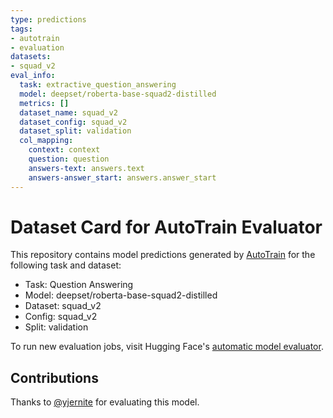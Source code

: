 ```yaml
---
type: predictions
tags:
- autotrain
- evaluation
datasets:
- squad_v2
eval_info:
  task: extractive_question_answering
  model: deepset/roberta-base-squad2-distilled
  metrics: []
  dataset_name: squad_v2
  dataset_config: squad_v2
  dataset_split: validation
  col_mapping:
    context: context
    question: question
    answers-text: answers.text
    answers-answer_start: answers.answer_start
---
```

# Dataset Card for AutoTrain Evaluator

This repository contains model predictions generated by [AutoTrain](https://huggingface.co/autotrain) for the following task and dataset:

* Task: Question Answering
* Model: deepset/roberta-base-squad2-distilled
* Dataset: squad_v2
* Config: squad_v2
* Split: validation

To run new evaluation jobs, visit Hugging Face's [automatic model evaluator](https://huggingface.co/spaces/autoevaluate/model-evaluator).

## Contributions

Thanks to [@yjernite](https://huggingface.co/yjernite) for evaluating this model.